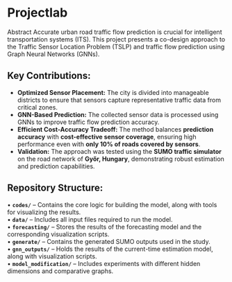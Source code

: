 # Projectlab

Abstract
Accurate urban road traffic flow prediction is crucial for intelligent transportation systems (ITS). This project presents a co-design approach to the Traffic Sensor Location Problem (TSLP) and traffic flow prediction using Graph Neural Networks (GNNs).

## Key Contributions:
- **Optimized Sensor Placement:** The city is divided into manageable districts to ensure that sensors capture representative traffic data from critical zones.  
- **GNN-Based Prediction:** The collected sensor data is processed using GNNs to improve traffic flow prediction accuracy.  
- **Efficient Cost-Accuracy Tradeoff:** The method balances **prediction accuracy** with **cost-effective sensor coverage**, ensuring high performance even with **only 10% of roads covered by sensors**.  
- **Validation:** The approach was tested using the **SUMO traffic simulator** on the road network of **Győr, Hungary**, demonstrating robust estimation and prediction capabilities.  


## Repository Structure:
• **`codes/`** – Contains the core logic for building the model, along with tools for visualizing the results.  
• **`data/`** – Includes all input files required to run the model.  
• **`forecasting/`** – Stores the results of the forecasting model and the corresponding visualization scripts.  
• **`generate/`** – Contains the generated SUMO outputs used in the study.  
• **`gnn_outputs/`** – Holds the results of the current-time estimation model, along with visualization scripts.  
• **`model_modification/`** – Includes experiments with different hidden dimensions and comparative graphs.  

